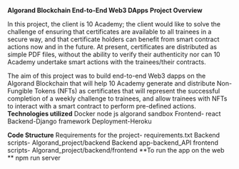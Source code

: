 **Algorand Blockchain End-to-End Web3 DApps**
   **Project Overview**

In this project, the client is 10 Academy; the client would like to solve the challenge of ensuring that certificates are available to all trainees in a secure way, and that certificate holders can benefit from smart contract actions now and in the future. At present, certificates are distributed as simple PDF files, without the ability to verify their authenticity nor can 10 Academy undertake smart actions with the trainees/their contracts.

The aim of this project was to build end-to-end Web3 dapps on the Algorand Blockchain that will help 10 Academy generate and distribute Non-Fungible Tokens (NFTs) as certificates that will represent the successful completion of a weekly challenge to trainees, and allow trainees with NFTs to interact with a smart contract to perform pre-defined actions.
**Technologies utilized**
Docker
node js
algorand sandbox
Frontend- react
Backend-Django framework
Deployment-Heroku

**Code Structure**
Requirements for the project- requirements.txt
Backend scripts- Algorand_project/backend
Backend app-backend_API
frontend scripts- Algorand_project/backend/frontend
**To run the app on the web **
npm run server


